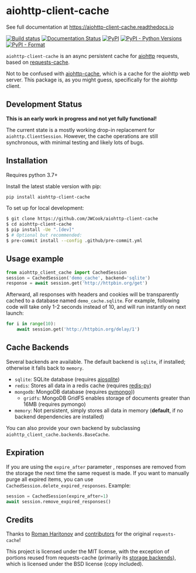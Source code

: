 # aiohttp-client-cache
See full documentation at https://aiohttp-client-cache.readthedocs.io

[![Build status](https://github.com/JWCook/aiohttp-client-cache/workflows/Build/badge.svg)](https://github.com/JWCook/aiohttp-client-cache/actions)
[![Documentation Status](https://img.shields.io/readthedocs/aiohttp-client-cache/stable?label=docs)](https://aiohttp-client-cache.readthedocs.io/en/latest/)
[![PyPI](https://img.shields.io/pypi/v/aiohttp-client-cache?color=blue)](https://pypi.org/project/aiohttp-client-cache)
[![PyPI - Python Versions](https://img.shields.io/pypi/pyversions/aiohttp-client-cache)](https://pypi.org/project/aiohttp-client-cache)
[![PyPI - Format](https://img.shields.io/pypi/format/aiohttp-client-cache?color=blue)](https://pypi.org/project/aiohttp-client-cache)

<!--- [![Coverage Status](https://coveralls.io/repos/github/JWCook/aiohttp-client-cache/badge.svg?branch=master)](https://coveralls.io/github/JWCook/aiohttp-client-cache?branch=master) --->

`aiohttp-client-cache` is an async persistent cache for [aiohttp](https://docs.aiohttp.org)
requests, based on [requests-cache](https://github.com/reclosedev/requests-cache).

Not to be confused with [aiohttp-cache](https://github.com/cr0hn/aiohttp-cache), which is a cache
for the aiohttp web server. This package is, as you might guess, specifically for the aiohttp client.

## Development Status
**This is an early work in progress and not yet fully functional!**

The current state is a mostly working drop-in replacement for `aiohttp.ClientSession`.
However, the cache operations are still synchronous, with minimal testing and likely lots of bugs.

## Installation
Requires python 3.7+

Install the latest stable version with pip:
```bash
pip install aiohttp-client-cache
```

To set up for local development:

```bash
$ git clone https://github.com/JWCook/aiohttp-client-cache
$ cd aiohttp-client-cache
$ pip install -Ue ".[dev]"
$ # Optional but recommended:
$ pre-commit install --config .github/pre-commit.yml
```

## Usage example
```python
from aiohttp_client_cache import CachedSession
session = CachedSession('demo_cache', backend='sqlite')
response = await session.get('http://httpbin.org/get')
```

Afterward, all responses with headers and cookies will be transparently cached to
a database named `demo_cache.sqlite`. For example, following code will take only
1-2 seconds instead of 10, and will run instantly on next launch:

```python
for i in range(10):
    await session.get('http://httpbin.org/delay/1')
```

## Cache Backends
Several backends are available.
The default backend is `sqlite`, if installed; otherwise it falls back to `memory`.

* `sqlite`: SQLite database (requires [aiosqlite](https://github.com/omnilib/aiosqlite))
* `redis`: Stores all data in a redis cache (requires [redis-py](https://github.com/andymccurdy/redis-py))
* `mongodb`: MongoDB database (requires [pymongo](https://pymongo.readthedocs.io/en/stable/)))
    * `gridfs`: MongoDB GridFS enables storage of documents greater than 16MB (requires pymongo)
* `memory`: Not persistent, simply stores all data in memory (**default**, if no backend dependencies are installed)

You can also provide your own backend by subclassing `aiohttp_client_cache.backends.BaseCache`.

## Expiration
If you are using the `expire_after` parameter , responses are removed from the storage the next time
the same request is made. If you want to manually purge all expired items, you can use
`CachedSession.delete_expired_responses`. Example:

```python
session = CachedSession(expire_after=1)
await session.remove_expired_responses()
```

## Credits
Thanks to [Roman Haritonov](https://github.com/reclosedev) and
[contributors](https://github.com/reclosedev/requests-cache/blob/master/CONTRIBUTORS.rst)
for the original `requests-cache`!

This project is licensed under the MIT license, with the exception of portions reused from requests-cache
(primarily its [storage backends](https://github.com/reclosedev/requests-cache/tree/master/requests_cache/backends/storage)),
which is licensed under the BSD license (copy included).

